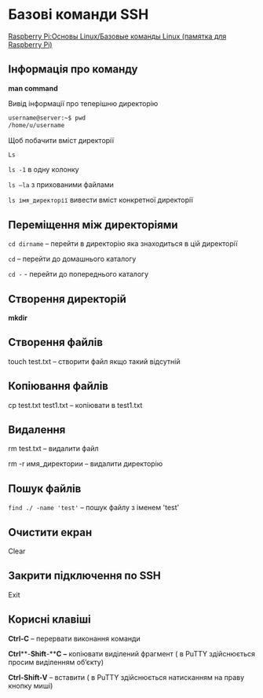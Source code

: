 # Базові команди SSH

[Raspberry Pi:Основы Linux/Базовые команды Linux (памятка для Raspberry Pi)](http://wikihandbk.com/wiki/Raspberry_Pi:%D0%9E%D1%81%D0%BD%D0%BE%D0%B2%D1%8B_Linux/%D0%91%D0%B0%D0%B7%D0%BE%D0%B2%D1%8B%D0%B5_%D0%BA%D0%BE%D0%BC%D0%B0%D0%BD%D0%B4%D1%8B_Linux_(%D0%BF%D0%B0%D0%BC%D1%8F%D1%82%D0%BA%D0%B0_%D0%B4%D0%BB%D1%8F_Raspberry_Pi))

## Інформація про команду

**man command**

Вивід інформації про теперішню директорію

```bash
username@server:~$ pwd
/home/u/username
```

Щоб побачити вміст директорії

```bash
Ls
```

`ls -1` в одну колонку

`ls –la` з прихованими файлами

`ls імя_директорії` вивести вміст конкретної директорії

 

## Переміщення між директоріями

`cd dirname` – перейти в директорію яка знаходиться в цій директорії

`cd` – перейти до домашнього каталогу

`cd -` - перейти до попереднього каталогу

## Створення директорій

 

**mkdir**

## Створення файлів

touch test.txt – створити файл якщо такий відсутній

## Копіювання файлів

cp test.txt test1.txt – копіювати в test1.txt

## Видалення 

rm test.txt – видалити файл

rm -r имя_директории – видалити директорію

## Пошук файлів

`find ./ -name 'test'` – пошук файлу з іменем 'test'

## Очистити екран

Clear

## Закрити підключення по SSH

Exit

 

## Корисні клавіші

**Ctrl-C** – перервати виконання команди

**Ctrl****-****Shift****-****C** **–** копіювати виділений фрагмент ( в PuTTY здійснюється просим виділенням об’єкту)

**Ctrl-Shift-V** – вставити ( в PuTTY здійснюється натисканням на праву кнопку миші)

 